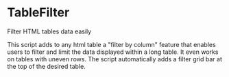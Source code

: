TableFilter
===========

Filter HTML tables data easily

This script adds to any html table a "filter by column" feature that enables
users to filter and limit the data displayed within a long table. It even works
on tables with uneven rows. The script automatically adds a filter grid bar at
the top of the desired table.
